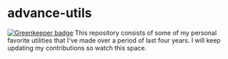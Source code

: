 # advance-utils

[![Greenkeeper badge](https://badges.greenkeeper.io/saranshbansal/advance-utils.svg)](https://greenkeeper.io/)
This repository consists of some of my personal favorite utilities that I've made over a period of last four years. I will keep updating my contributions so watch this space.
